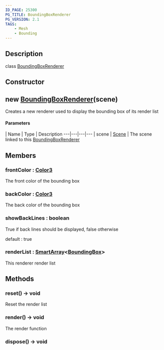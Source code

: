 ```yaml
---
ID_PAGE: 25300
PG_TITLE: BoundingBoxRenderer
PG_VERSION: 2.1
TAGS:
    - Mesh
    - Bounding
---
```

## Description

class [BoundingBoxRenderer](/classes/2.5/BoundingBoxRenderer)



## Constructor

## new [BoundingBoxRenderer](/classes/2.5/BoundingBoxRenderer)(scene)

Creates a new renderer used to display the bounding box of its render list

#### Parameters
 | Name | Type | Description
---|---|---|---
 | scene | [Scene](/classes/2.5/Scene) |     The scene linked to this [BoundingBoxRenderer](/classes/2.5/BoundingBoxRenderer)

## Members

### frontColor : [Color3](/classes/2.5/Color3)

The front color of the bounding box

### backColor : [Color3](/classes/2.5/Color3)

The back color of the bounding box

### showBackLines : boolean

True if back lines should be displayed, false otherwise

default : true

### renderList : [SmartArray](/classes/2.5/SmartArray)&lt;[BoundingBox](/classes/2.5/BoundingBox)&gt;

This renderer render list

## Methods

### reset() &rarr; void

Reset the render list
### render() &rarr; void

The render function
### dispose() &rarr; void


